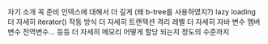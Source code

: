 자기 소개 꼭 준비
인덱스에 대해서 더 깊게 (왜 b-tree를 사용하였지?)
lazy loading 더 자세히
iterator() 작동 방식 더 자세히
트랜잭션 격리 레벨 더 자세히
자바 변수 멤버변수 전역변수... 등등 더 자세히 메모리 어떻게 할당 되는지 정도의 수준까지
